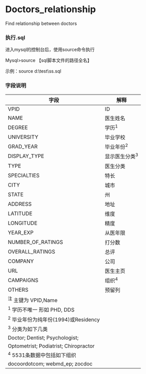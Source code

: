 # Doctors_relationship
Find relationship between doctors

### 执行.sql

进入mysql的控制台后，使用source命令执行

Mysql>source 【sql脚本文件的路径全名】

示例：source d:\test\ss.sql


### 字段说明
 字段      | 解释     
 ---------- | -----------  
 VPID             | ID     
 NAME             |医生姓名     
 DEGREE           | 学历<sup>1</sup>     
 UNIVERSITY       | 毕业学校     
 GRAD_YEAR        | 毕业年份<sup>2</sup>    
 DISPLAY_TYPE     | 显示医生分类<sup>3</sup>
 TYPE             | 医生分类     
 SPECIALTIES      | 特长     
 CITY             | 城市     
 STATE            | 州     
 ADDRESS          | 地址     
 LATITUDE         | 维度     
 LONGITUDE        | 精度     
 YEAR_EXP         | 从医年限     
 NUMBER_OF_RATINGS| 打分数     
 OVERALL_RATINGS  | 总评     
 COMPANY          | 公司     
 URL              | 医生主页     
 CAMPAIGNS        | 组织<sup>4</sup>     
 OTHERS           | 预留列     
 <sup>注</sup> 主键为 VPID,Name|
 <sup>1</sup> 学历不唯一 形如 PHD, DDS |
 <sup>2</sup> 毕业年份为纯年份(1994)或Residency|
 <sup>3</sup> 分类为如下几类|
 Doctor; Dentist; Psychologist;|
 Optometrist; Podiatrist; Chiropractor|
<sup>4</sup> 5531条数据中包括如下组织|
docoordotcom; webmd_ep; zocdoc|

